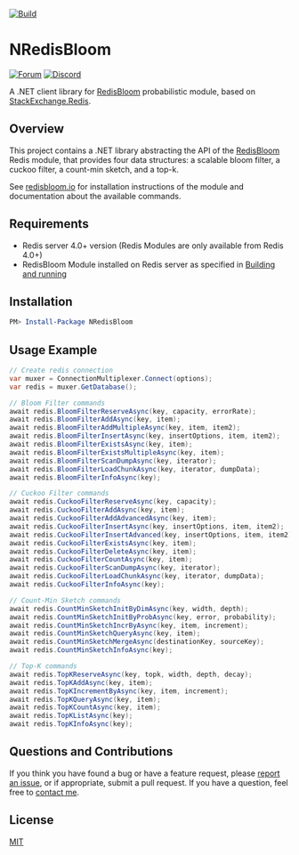 [![Build](https://github.com/yadazula/NRedisBloom/actions/workflows/CI.yml/badge.svg)](https://github.com/yadazula/NRedisBloom/actions/workflows/CI.yml)

# NRedisBloom

[![Forum](https://img.shields.io/badge/Forum-RedisBloom-blue)](https://forum.redislabs.com/c/modules/redisbloom)
[![Discord](https://img.shields.io/discord/697882427875393627?style=flat-square)](https://discord.gg/wXhwjCQ)

A .NET client library for [RedisBloom](https://redisbloom.io/) probabilistic module, based on [StackExchange.Redis](https://github.com/StackExchange/StackExchange.Redis).

## Overview

This project contains a .NET library abstracting the API of the [RedisBloom](https://redisbloom.io/) Redis module, that provides four data structures: a scalable bloom filter, a cuckoo filter, a count-min sketch, and a top-k.

See [redisbloom.io](https://redisbloom.io) for installation instructions of the module and documentation about the available commands.

## Requirements
- Redis server 4.0+ version (Redis Modules are only available from Redis 4.0+)
- RedisBloom Module installed on Redis server as specified in [Building and running](https://oss.redislabs.com/redisbloom/Quick_Start/#building-and-running)

## Installation

```PowerShell
PM> Install-Package NRedisBloom
```

## Usage Example

```csharp
// Create redis connection
var muxer = ConnectionMultiplexer.Connect(options);
var redis = muxer.GetDatabase();

// Bloom Filter commands
await redis.BloomFilterReserveAsync(key, capacity, errorRate);
await redis.BloomFilterAddAsync(key, item);
await redis.BloomFilterAddMultipleAsync(key, item, item2);
await redis.BloomFilterInsertAsync(key, insertOptions, item, item2);
await redis.BloomFilterExistsAsync(key, item);
await redis.BloomFilterExistsMultipleAsync(key, item);
await redis.BloomFilterScanDumpAsync(key, iterator);
await redis.BloomFilterLoadChunkAsync(key, iterator, dumpData);
await redis.BloomFilterInfoAsync(key);

// Cuckoo Filter commands
await redis.CuckooFilterReserveAsync(key, capacity);
await redis.CuckooFilterAddAsync(key, item);
await redis.CuckooFilterAddAdvancedAsync(key, item);
await redis.CuckooFilterInsertAsync(key, insertOptions, item, item2);
await redis.CuckooFilterInsertAdvanced(key, insertOptions, item, item2);
await redis.CuckooFilterExistsAsync(key, item);
await redis.CuckooFilterDeleteAsync(key, item);
await redis.CuckooFilterCountAsync(key, item);
await redis.CuckooFilterScanDumpAsync(key, iterator);
await redis.CuckooFilterLoadChunkAsync(key, iterator, dumpData);
await redis.CuckooFilterInfoAsync(key);

// Count-Min Sketch commands
await redis.CountMinSketchInitByDimAsync(key, width, depth);
await redis.CountMinSketchInitByProbAsync(key, error, probability);
await redis.CountMinSketchIncrByAsync(key, item, increment);
await redis.CountMinSketchQueryAsync(key, item);
await redis.CountMinSketchMergeAsync(destinationKey, sourceKey);
await redis.CountMinSketchInfoAsync(key);

// Top-K commands
await redis.TopKReserveAsync(key, topk, width, depth, decay);
await redis.TopKAddAsync(key, item);
await redis.TopKIncrementByAsync(key, item, increment);
await redis.TopKQueryAsync(key, item);
await redis.TopKCountAsync(key, item);
await redis.TopKListAsync(key);
await redis.TopKInfoAsync(key);
```

Questions and Contributions
---

If you think you have found a bug or have a feature request, please [report an issue](https://github.com/yadazula/NRedisBloom/issues), or if appropriate, submit a pull request. If you have a question, feel free to [contact me](https://github.com/yadazula).

## License
[MIT](https://github.com/yadazula/NRedisBloom/blob/main/LICENSE)